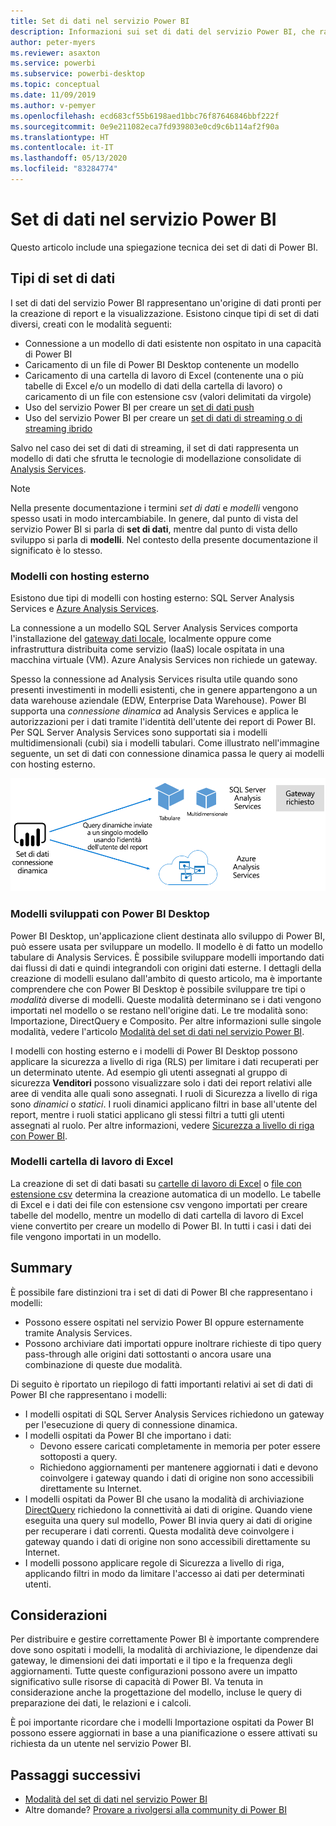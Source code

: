 ```yaml
---
title: Set di dati nel servizio Power BI
description: Informazioni sui set di dati del servizio Power BI, che rappresentano un'origine di dati pronti per la creazione di report e la visualizzazione.
author: peter-myers
ms.reviewer: asaxton
ms.service: powerbi
ms.subservice: powerbi-desktop
ms.topic: conceptual
ms.date: 11/09/2019
ms.author: v-pemyer
ms.openlocfilehash: ecd683cf55b6198aed1bbc76f87646846bbf222f
ms.sourcegitcommit: 0e9e211082eca7fd939803e0cd9c6b114af2f90a
ms.translationtype: HT
ms.contentlocale: it-IT
ms.lasthandoff: 05/13/2020
ms.locfileid: "83284774"
---
```

# <a name="datasets-in-the-power-bi-service"></a>Set di dati nel servizio Power BI

Questo articolo include una spiegazione tecnica dei set di dati di Power BI.

## <a name="dataset-types"></a>Tipi di set di dati

I set di dati del servizio Power BI rappresentano un'origine di dati pronti per la creazione di report e la visualizzazione. Esistono cinque tipi di set di dati diversi, creati con le modalità seguenti:

- Connessione a un modello di dati esistente non ospitato in una capacità di Power BI
- Caricamento di un file di Power BI Desktop contenente un modello
- Caricamento di una cartella di lavoro di Excel (contenente una o più tabelle di Excel e/o un modello di dati della cartella di lavoro) o caricamento di un file con estensione csv (valori delimitati da virgole)
- Uso del servizio Power BI per creare un [set di dati push](../developer/automation/walkthrough-push-data.md)
- Uso del servizio Power BI per creare un [set di dati di streaming o di streaming ibrido](service-real-time-streaming.md)

Salvo nel caso dei set di dati di streaming, il set di dati rappresenta un modello di dati che sfrutta le tecnologie di modellazione consolidate di [Analysis Services](/analysis-services/analysis-services-overview).

> [!NOTE]
> Nella presente documentazione i termini _set di dati_ e _modelli_ vengono spesso usati in modo intercambiabile. In genere, dal punto di vista del servizio Power BI si parla di **set di dati**, mentre dal punto di vista dello sviluppo si parla di **modelli**. Nel contesto della presente documentazione il significato è lo stesso.

### <a name="external-hosted-models"></a>Modelli con hosting esterno

Esistono due tipi di modelli con hosting esterno: SQL Server Analysis Services e [Azure Analysis Services](/azure/analysis-services/analysis-services-overview).

La connessione a un modello SQL Server Analysis Services comporta l'installazione del [gateway dati locale](service-gateway-onprem.md), localmente oppure come infrastruttura distribuita come servizio (IaaS) locale ospitata in una macchina virtuale (VM). Azure Analysis Services non richiede un gateway.

Spesso la connessione ad Analysis Services risulta utile quando sono presenti investimenti in modelli esistenti, che in genere appartengono a un data warehouse aziendale (EDW, Enterprise Data Warehouse). Power BI supporta una _connessione dinamica_ ad Analysis Services e applica le autorizzazioni per i dati tramite l'identità dell'utente dei report di Power BI. Per SQL Server Analysis Services sono supportati sia i modelli multidimensionali (cubi) sia i modelli tabulari. Come illustrato nell'immagine seguente, un set di dati con connessione dinamica passa le query ai modelli con hosting esterno.

![Un set di dati Connessione dinamica passa le query a un modello con hosting esterno](media/service-datasets-understand/live-connection-dataset.png)

### <a name="power-bi-desktop-developed-models"></a>Modelli sviluppati con Power BI Desktop

Power BI Desktop, un'applicazione client destinata allo sviluppo di Power BI, può essere usata per sviluppare un modello. Il modello è di fatto un modello tabulare di Analysis Services. È possibile sviluppare modelli importando dati dai flussi di dati e quindi integrandoli con origini dati esterne. I dettagli della creazione di modelli esulano dall'ambito di questo articolo, ma è importante comprendere che con Power BI Desktop è possibile sviluppare tre tipi o _modalità_ diverse di modelli. Queste modalità determinano se i dati vengono importati nel modello o se restano nell'origine dati. Le tre modalità sono: Importazione, DirectQuery e Composito. Per altre informazioni sulle singole modalità, vedere l'articolo [Modalità del set di dati nel servizio Power BI](service-dataset-modes-understand.md).

I modelli con hosting esterno e i modelli di Power BI Desktop possono applicare la sicurezza a livello di riga (RLS) per limitare i dati recuperati per un determinato utente. Ad esempio gli utenti assegnati al gruppo di sicurezza **Venditori** possono visualizzare solo i dati dei report relativi alle aree di vendita alle quali sono assegnati. I ruoli di Sicurezza a livello di riga sono _dinamici_ o _statici_. I ruoli dinamici applicano filtri in base all'utente del report, mentre i ruoli statici applicano gli stessi filtri a tutti gli utenti assegnati al ruolo. Per altre informazioni, vedere [Sicurezza a livello di riga con Power BI](../admin/service-admin-rls.md).

### <a name="excel-workbook-models"></a>Modelli cartella di lavoro di Excel

La creazione di set di dati basati su [cartelle di lavoro di Excel](service-excel-workbook-files.md) o [file con estensione csv](service-comma-separated-value-files.md) determina la creazione automatica di un modello. Le tabelle di Excel e i dati dei file con estensione csv vengono importati per creare tabelle del modello, mentre un modello di dati cartella di lavoro di Excel viene convertito per creare un modello di Power BI. In tutti i casi i dati dei file vengono importati in un modello.

## <a name="summary"></a>Summary

È possibile fare distinzioni tra i set di dati di Power BI che rappresentano i modelli:

- Possono essere ospitati nel servizio Power BI oppure esternamente tramite Analysis Services.
- Possono archiviare dati importati oppure inoltrare richieste di tipo query pass-through alle origini dati sottostanti o ancora usare una combinazione di queste due modalità.

Di seguito è riportato un riepilogo di fatti importanti relativi ai set di dati di Power BI che rappresentano i modelli:

- I modelli ospitati di SQL Server Analysis Services richiedono un gateway per l'esecuzione di query di connessione dinamica.
- I modelli ospitati da Power BI che importano i dati:
  - Devono essere caricati completamente in memoria per poter essere sottoposti a query.
  - Richiedono aggiornamenti per mantenere aggiornati i dati e devono coinvolgere i gateway quando i dati di origine non sono accessibili direttamente su Internet.
- I modelli ospitati da Power BI che usano la modalità di archiviazione [DirectQuery](desktop-directquery-about.md) richiedono la connettività ai dati di origine. Quando viene eseguita una query sul modello, Power BI invia query ai dati di origine per recuperare i dati correnti. Questa modalità deve coinvolgere i gateway quando i dati di origine non sono accessibili direttamente su Internet.
- I modelli possono applicare regole di Sicurezza a livello di riga, applicando filtri in modo da limitare l'accesso ai dati per determinati utenti.

## <a name="considerations"></a>Considerazioni

Per distribuire e gestire correttamente Power BI è importante comprendere dove sono ospitati i modelli, la modalità di archiviazione, le dipendenze dai gateway, le dimensioni dei dati importati e il tipo e la frequenza degli aggiornamenti. Tutte queste configurazioni possono avere un impatto significativo sulle risorse di capacità di Power BI. Va tenuta in considerazione anche la progettazione del modello, incluse le query di preparazione dei dati, le relazioni e i calcoli.

È poi importante ricordare che i modelli Importazione ospitati da Power BI possono essere aggiornati in base a una pianificazione o essere attivati su richiesta da un utente nel servizio Power BI.

## <a name="next-steps"></a>Passaggi successivi

- [Modalità del set di dati nel servizio Power BI](service-dataset-modes-understand.md)
- Altre domande? [Provare a rivolgersi alla community di Power BI](https://community.powerbi.com/)
